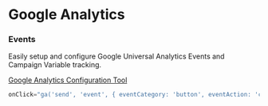 # Google Analytics #
### Events ###

Easily setup and configure Google Universal Analytics Events and Campaign Variable tracking.

[Google Analytics Configuration Tool](http://gaconfig.com/)


```javascript
onClick="ga('send', 'event', { eventCategory: 'button', eventAction: 'clicked', eventLabel: 'quick book'});"
```


